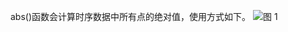 abs()函数会计算时序数据中所有点的绝对值，使用方式如下。
![图 1](/img/src/metrics/29.demo%20copy%2020/8f9a87385cd070b1707b0b0deb2f04d4278560044d34abfe9f898641d2fa7625.png)  
